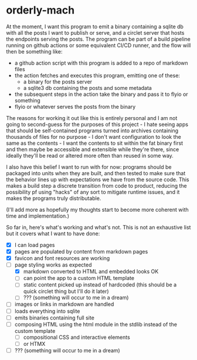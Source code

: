# orderly-mach

At the moment, I want this program to emit a binary containing a sqlite db with all the posts I want to publish or serve, and a circlet server that hosts the endpoints serving the posts. The program can be part of a build pipeline running on github actions or some equivalent CI/CD runner, and the flow will then be something like:

- a github action script with this program is added to a repo of markdown files
- the action fetches and executes this program, emitting one of these:
  - a binary for the posts server
  - a sqlite3 db containing the posts and some metadata
- the subsequent steps in the action take the binary and pass it to flyio or something
- flyio or whatever serves the posts from the binary

The reasons for working it out like this is entirely personal and I am not going to second-guess for the purposes of this project - I hate seeing apps that should be self-contained programs turned into archives containing thousands of files for no purpose - I don't want configuration to look the same as the contents - I want the contents to sit within the fat binary first and then maybe be accessible and extensible while they're there, since ideally they'll be read or altered more often than reused in some way.

I also have this belief I want to run with for now: programs should be packaged into units when they are built, and then tested to make sure that the behavior lines up with expectations we have from the source code. This makes a build step a discrete transition from code to product, reducing the possibility pf using "hacks" of any sort to mitigate runtime issues, and it makes the programs truly distributable.

(I'll add more as hopefully my thoughts start to become more coherent with time and implementation.)

So far in, here's what's working and what's not. This is not an exhaustive list but it covers what I want to have done:
- [x] I can load pages
- [x] pages are populated by content from markdown pages
- [x] favicon and font resources are working
- [ ] page styling works as expected
  - [x] markdown converted to HTML and embedded looks OK
  - [ ] can point the app to a custom HTML template
  - [ ] static content picked up instead of hardcoded (this should be a quick circlet thing but I'll do it later)
  - [ ] ??? (something will occur to me in a dream)
- [ ] images or links in markdown are handled
- [ ] loads everything into sqlite
- [ ] emits binaries containing full site
- [ ] composing HTML using the html module in the stdlib instead of the custom template
  - [ ] compositional CSS and interactive elements
  - [ ] or HTMX
- [ ] ??? (something will occur to me in a dream)
